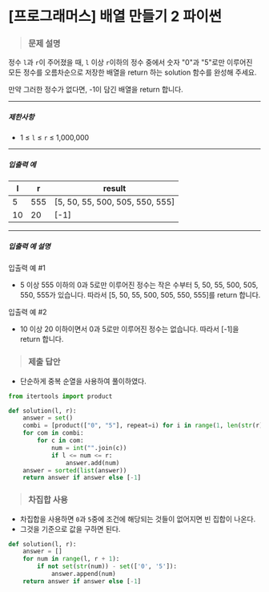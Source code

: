 # [프로그래머스] 배열 만들기 2 파이썬

> ### 문제 설명

정수 `l`과 `r`이 주어졌을 때, `l` 이상 `r`이하의 정수 중에서 숫자 "0"과 "5"로만 이루어진 모든 정수를 오름차순으로 저장한 배열을 return 하는 solution 함수를 완성해 주세요.

만약 그러한 정수가 없다면, -1이 담긴 배열을 return 합니다.

------

##### 제한사항

- 1 ≤ `l` ≤ `r` ≤ 1,000,000

------

##### 입출력 예

| l    | r    | result                          |
| ---- | ---- | ------------------------------- |
| 5    | 555  | [5, 50, 55, 500, 505, 550, 555] |
| 10   | 20   | [-1]                            |

------

##### 입출력 예 설명

입출력 예 #1

- 5 이상 555 이하의 0과 5로만 이루어진 정수는 작은 수부터 5, 50, 55, 500, 505, 550, 555가 있습니다. 따라서 [5, 50, 55, 500, 505, 550, 555]를 return 합니다.

입출력 예 #2

- 10 이상 20 이하이면서 0과 5로만 이루어진 정수는 없습니다. 따라서 [-1]을 return 합니다.

> ### 제출 답안

- 단순하게 중복 순열을 사용하여 풀이하였다.

```python
from itertools import product

def solution(l, r):
    answer = set()
    combi = [product(["0", "5"], repeat=i) for i in range(1, len(str(r)) + 1)]
    for com in combi:
        for c in com:
            num = int("".join(c))
            if l <= num <= r:
                answer.add(num)
    answer = sorted(list(answer))
    return answer if answer else [-1]
```

> ### 차집합 사용

- 차집합을 사용하면 `0`과 `5`중에 조건에 해당되는 것들이 없어지면 빈 집합이 나온다.
- 그것을 기준으로 값을 구하면 된다.

```python
def solution(l, r):
    answer = []
    for num in range(l, r + 1):
        if not set(str(num)) - set(['0', '5']):
            answer.append(num)
    return answer if answer else [-1]
```